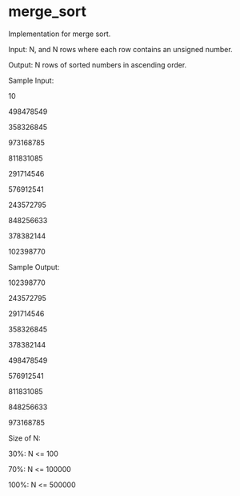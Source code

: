 # merge_sort
Implementation for merge sort.

Input: N, and N rows where each row contains an unsigned number.

Output: N rows of sorted numbers in ascending order.

Sample Input:

10

498478549

358326845

973168785

811831085

291714546

576912541

243572795

848256633

378382144

102398770



Sample Output:

102398770

243572795

291714546

358326845

378382144

498478549

576912541

811831085

848256633

973168785



Size of N:

30%: N <= 100

70%: N <= 100000

100%: N <= 500000

